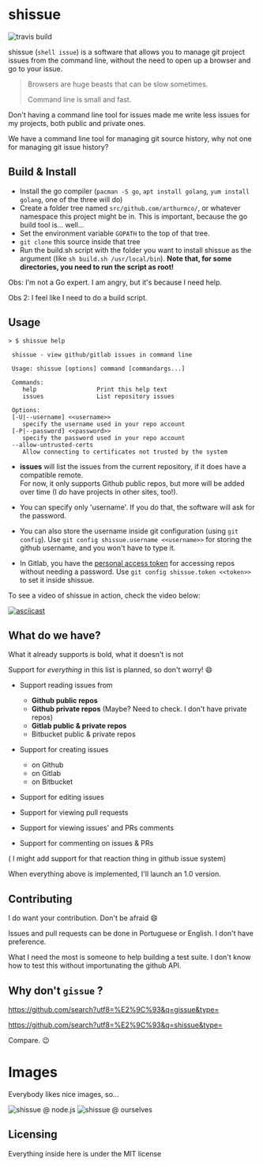 # shissue

![travis build](https://api.travis-ci.org/arthurmco/shissue.svg?branch=master)

shissue (`shell issue`) is a software that allows you to manage git project issues 
from the command line, without the need to open up a browser and go to your issue.

> Browsers are huge beasts that can be slow sometimes.
> 
> Command line is small and fast.

Don't having a command line tool for issues made me write less issues for
my projects, both public and private ones. 

We have a command line tool for managing git source history, why not one for
managing git issue history?

## Build & Install

 - Install the go compiler (`pacman -S go`, `apt install golang`, `yum install golang`, one of the three will do)
 - Create a folder tree named `src/github.com/arthurmco/`, or whatever 
   namespace this project might be in. This is important, because the go build 
   tool is... well...
 - Set the environment variable `GOPATH` to the top of that tree.
 - `git clone` this source inside that tree
 - Run the build.sh script with the folder you want to install shissue as the argument (like `sh build.sh /usr/local/bin`). **Note that, for some directories, you need to run the script as root!**
 
 Obs: I'm not a Go expert. I am angry, but it's because I need help.
 
 Obs 2: I feel like I need to do a build script.
 
## Usage

```
> $ shissue help

 shissue - view github/gitlab issues in command line

 Usage: shissue [options] command [commandargs...]

 Commands: 
	help                 Print this help text
	issues               List repository issues

 Options: 
 [-U|--username] <<username>>
	specify the username used in your repo account
 [-P|--password] <<password>>
	specify the password used in your repo account
 --allow-untrusted-certs
	Allow connecting to certificates not trusted by the system

```

* **issues** will list the issues from the current repository, if it does
 have a compatible remote.  
 For now, it only  supports Github public repos, but more will be added 
 over time (I *do* have  projects in other sites, too!). 
 
 * You can specify only 'username'. If you do that, the software will ask for the 
   password.

 * You can also store the username inside git configuration (using `git config`). Use `git config shissue.username <<username>>` for storing the github username, and you won't have to type it.
 
 * In Gitlab, you have the [personal access token](https://docs.gitlab.com/ce/user/profile/personal_access_tokens.html) for accessing repos without 
   needing a password. Use `git config shissue.token <<token>>` to set it
   inside shissue.
   

To see a video of shissue in action, check the video below:

[![asciicast](https://asciinema.org/a/qDxWdqzvO5VLnBlpOTdnNz1Im.png)](https://asciinema.org/a/qDxWdqzvO5VLnBlpOTdnNz1Im)

## What do we have?

What it already supports is bold, what it doesn't is not

Support for *everything* in this list is planned, so don't worry! :smile:

 - Support reading issues from
   - **Github public repos**
   - **Github private repos** (Maybe? Need to check. I don't have private repos)
   - **Gitlab public & private repos**
   - Bitbucket public & private repos
   
 - Support for creating issues
   - on Github
   - on Gitlab
   - on Bitbucket
   
 - Support for editing issues
 - Support for viewing pull requests
 - Support for viewing issues' and PRs comments
 - Support for commenting on issues & PRs
 
( I might add support for that reaction thing in github issue system)

When everything above is implemented, I'll launch an 1.0 version.

## Contributing

I do want your contribution. Don't be afraid :smile:

Issues and pull requests can be done in Portuguese or English. 
I don't have preference. 

What I need the most is someone to help building a test suite. I don't know
how to test this without importunating the github API.

## Why don't `gissue` ?

https://github.com/search?utf8=%E2%9C%93&q=gissue&type=

https://github.com/search?utf8=%E2%9C%93&q=shissue&type=

Compare. :wink:

# Images

Everybody likes nice images, so...

![shissue @ node.js](https://i.imgur.com/Ui5uYmZ.png "shissue listing node.js open issues")
![shissue @ ourselves](https://i.imgur.com/0K5udPt.png "shissue listing our own issues")

## Licensing

Everything inside here is under the MIT license

